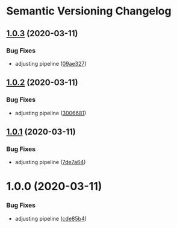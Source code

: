 # Semantic Versioning Changelog

## [1.0.3](https://github.com/esmartit/semantic-release-helm-docker/compare/v1.0.2...v1.0.3) (2020-03-11)


### Bug Fixes

* adjusting pipeline ([09ae327](https://github.com/esmartit/semantic-release-helm-docker/commit/09ae32792d8ec8e278fbbffd4f4ee5cd68e232b7))

## [1.0.2](https://github.com/esmartit/semantic-release-helm-docker/compare/v1.0.1...v1.0.2) (2020-03-11)


### Bug Fixes

* adjusting pipeline ([3006681](https://github.com/esmartit/semantic-release-helm-docker/commit/30066813efedb4861feabcfbde56b4f3e75d8817))

## [1.0.1](https://github.com/esmartit/semantic-release-helm-docker/compare/v1.0.0...v1.0.1) (2020-03-11)


### Bug Fixes

* adjusting pipeline ([7de7a64](https://github.com/esmartit/semantic-release-helm-docker/commit/7de7a64f5261f637df1f164106c1b799a6a2473c))

# 1.0.0 (2020-03-11)


### Bug Fixes

* adjusting pipeline ([cde85b4](https://github.com/esmartit/semantic-release-helm-docker/commit/cde85b4a965e5893142a7df28627b3203e3c1823))
